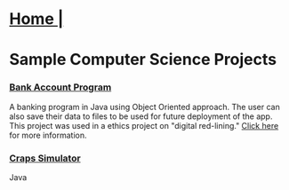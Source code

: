 # [Home |](../index.md)
# Sample Computer Science Projects

### [Bank Account Program](https://github.com/hunter-teacher-cert/fall-2022-ethics-work-SAYbaw/tree/master/final_project/code_component)
A banking program in Java using Object Oriented approach. The user can also save their data to files to be used for future deployment of the app. This project was used in a ethics project on "digital red-lining." [Click here](https://github.com/hunter-teacher-cert/fall-2022-ethics-work-SAYbaw/blob/master/final_project/Edit.Alana.Robinson-Stephen.Sabaugh.FinalProject.DigitalRedliningCSCI.77800.Fall22.pdf) for more information.

### [Craps Simulator](https://github.com/hunter-teacher-cert/cohort-3-prework-SAYbaw/blob/master/pre08/Craps.java)
Java
